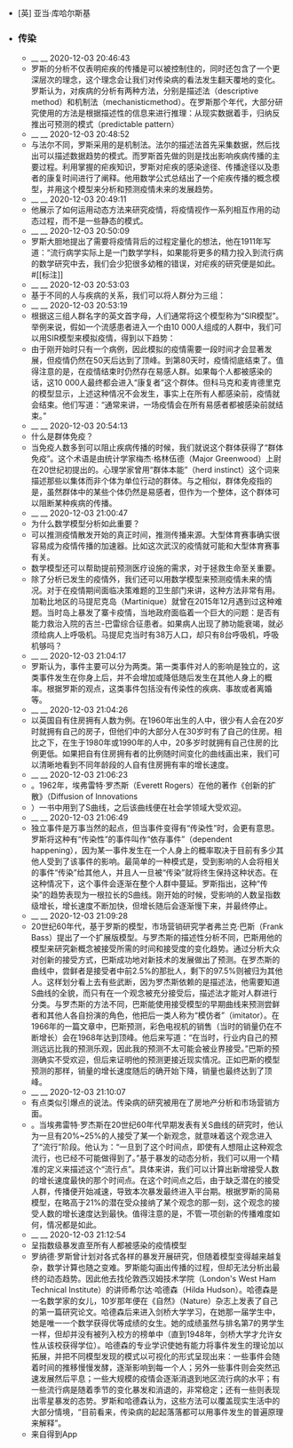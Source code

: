 - [英] 亚当·库哈尔斯基
- ### 传染
    - __ __ 2020-12-03 20:46:43
    - 罗斯的分析不仅表明疟疾的传播是可以被控制住的，同时还包含了一个更深层次的理念，这个理念会让我们对传染病的看法发生翻天覆地的变化。罗斯认为，对疾病的分析有两种方法，分别是描述法（descriptive method）和机制法（mechanisticmethod）。在罗斯那个年代，大部分研究使用的方法是根据描述性的信息来进行推理：从现实数据着手，归纳反推出可预测的模式（predictable pattern）
    - __ __ 2020-12-03 20:48:52
    - 与法尔不同，罗斯采用的是机制法。法尔的描述法首先采集数据，然后找出可以描述数据趋势的模式。而罗斯首先做的则是找出影响疾病传播的主要过程。利用掌握的疟疾知识，罗斯对疟疾的感染途径、传播途径以及患者的康复时间进行了阐释。他用数学公式总结出了一个疟疾传播的概念模型，并用这个模型来分析和预测疫情未来的发展趋势。
    - __ __ 2020-12-03 20:49:11
    - 他展示了如何运用动态方法来研究疫情，将疫情视作一系列相互作用的动态过程，而不是一些静态的模式。
    - __ __ 2020-12-03 20:50:09
    - 罗斯大胆地提出了需要将疫情背后的过程定量化的想法，他在1911年写道：“流行病学实际上是一门数学学科，如果能将更多的精力投入到流行病的数学研究中去，我们会少犯很多幼稚的错误，对疟疾的研究便是如此。#[[标注]]
    - __ __ 2020-12-03 20:53:03
    - 基于不同的人与疾病的关系，我们可以将人群分为三组：
    - __ __ 2020-12-03 20:53:19
    - 根据这三组人群名字的英文首字母，人们通常将这个模型称为“SIR模型”。举例来说，假如一个流感患者进入一个由10 000人组成的人群中，我们可以用SIR模型来模拟疫情，得到以下趋势：
    - 由于刚开始时只有一个病例，因此模拟的疫情需要一段时间才会显著发展，但疫情仍然在50天后达到了顶峰。到第80天时，疫情彻底结束了。值得注意的是，在疫情结束时仍然存在易感人群。如果每个人都被感染的话，这10 000人最终都会进入“康复者”这个群体。但科马克和麦肯德里克的模型显示，上述这种情况不会发生，事实上在所有人都感染前，疫情就会结束。他们写道：“通常来讲，一场疫情会在所有易感者都被感染前就结束。”
    - __ __ 2020-12-03 20:54:13
    - 什么是群体免疫？
    - 当免疫人数多到可以阻止疾病传播的时候，我们就说这个群体获得了“群体免疫”。这个术语是由统计学家梅杰·格林伍德（Major Greenwood）上尉在20世纪初提出的。心理学家曾用“群体本能”（herd instinct）这个词来描述那些以集体而非个体为单位行动的群体。与之相似，群体免疫指的是，虽然群体中的某些个体仍然是易感者，但作为一个整体，这个群体可以阻断某种疾病的传播。
    - __ __ 2020-12-03 21:00:47
    - 为什么数学模型分析如此重要？
    - 可以推测疫情散发开始的真正时间，推测传播来源。大型体育赛事确实很容易成为疫情传播的加速器。比如这次武汉的疫情就可能和大型体育赛事有关。
    - 数学模型还可以帮助提前预测医疗设施的需求，对于拯救生命至关重要。
    - 除了分析已发生的疫情外，我们还可以用数学模型来预测疫情未来的情况。对于在疫情期间面临决策难题的卫生部门来讲，这种方法非常有用。加勒比地区的马提尼克岛（Martinique）就曾在2015年12月遇到过这种难题。当时岛上暴发了寨卡疫情，当地政府面临着一个巨大的问题：是否有能力救治入院的吉兰-巴雷综合征患者。如果病人出现了肺功能衰竭，就必须给病人上呼吸机。马提尼克当时有38万人口，却只有8台呼吸机，呼吸机够吗？
    - __ __ 2020-12-03 21:04:17
    - 罗斯认为，事件主要可以分为两类。第一类事件对人的影响是独立的，这类事件发生在你身上后，并不会增加或降低随后发生在其他人身上的概率。根据罗斯的观点，这类事件包括没有传染性的疾病、事故或者离婚等。
    - __ __ 2020-12-03 21:04:26
    - 以英国自有住房拥有人数为例。在1960年出生的人中，很少有人会在20岁时就拥有自己的房子，但他们中的大部分人在30岁时有了自己的住房。相比之下，在生于1980年或1990年的人中，20多岁时就拥有自己住房的比例更低。如果把自有住房拥有者的比例随时间变化的曲线画出来，我们可以清晰地看到不同年龄段的人自有住房拥有率的增长速度。
    - __ __ 2020-12-03 21:06:23
    - 。1962年，埃弗雷特·罗杰斯（Everett Rogers）在他的著作《创新的扩散》（Diffusion of Innovations
    - ）一书中用到了S曲线，之后该曲线便在社会学领域大受欢迎。
    - __ __ 2020-12-03 21:06:49
    - 独立事件是万事当然的起点，但当事件变得有“传染性”时，会更有意思。罗斯将这种有“传染性”的事件叫作“依存事件”（dependent happening），因为某一事件发生在一个人身上的概率取决于目前有多少其他人受到了该事件的影响。最简单的一种模式是，受到影响的人会将相关的事件“传染”给其他人，并且人一旦被“传染”就将终生保持这种状态。在这种情况下，这个事件会逐渐在整个人群中蔓延。罗斯指出，这种“传染”的趋势表现为一根拉长的S曲线。刚开始的时候，受影响的人数呈指数级增长，增长速度不断加快，但增长随后会逐渐慢下来，并最终停止。
    - __ __ 2020-12-03 21:09:28
    - 20世纪60年代，基于罗斯的模型，市场营销研究学者弗兰克·巴斯（Frank Bass）提出了一个扩展版模型。与罗杰斯的描述性分析不同，巴斯用他的模型来研究新概念被接受所需的时间和接受度的变化趋势。通过分析大众对创新的接受方式，巴斯成功地对新技术的发展做出了预测。在罗杰斯的曲线中，尝鲜者是接受者中前2.5%的那批人，剩下的97.5%则被归为其他人。这样划分看上去有些武断，因为罗杰斯依赖的是描述法，他需要知道S曲线的全貌，而只有在一个观念被充分接受后，描述法才能对人群进行分类。与罗杰斯的方法不同，巴斯能使用接受模型的早期曲线来预测尝鲜者和其他人各自扮演的角色，他把后一类人称为“模仿者”（imitator）。在1966年的一篇文章中，巴斯预测，彩色电视机的销售（当时的销量仍在不断增长）会在1968年达到顶峰。他后来写道：“在当时，行业内自己的预测远远比我的预测乐观，因此我的预测不太可能会被业界接受。”巴斯的预测确实不受欢迎，但后来证明他的预测更接近现实情况。正如巴斯的模型预测的那样，销量的增长速度随后的确开始下降，销量也最终达到了顶峰。
    - __ __ 2020-12-03 21:10:07
    - 有点类似引爆点的说法。传染病的研究被用在了房地产分析和市场营销方面。
    - 。当埃弗雷特·罗杰斯在20世纪60年代早期发表有关S曲线的研究时，他认为一旦有20%~25%的人接受了某一个新观念，就意味着这个观念进入了“流行”阶段。他认为：“一旦到了这个时间点，即使有人想阻止这种观念流行，也已经不可能做得到了。”基于暴发的动态分析，我们可以用一个精准的定义来描述这个“流行点”。具体来讲，我们可以计算出新增接受人数的增长速度最快的那个时间点。在这个时间点之后，由于缺乏潜在的接受人群，传播便开始减速，导致本次暴发最终进入平台期。根据罗斯的简易模型，在略高于21%的潜在受众接纳了某个观念的那一刻，这个观念的接受人数的增长速度达到最快。值得注意的是，不管一项创新的传播难度如何，情况都是如此。
    - __ __ 2020-12-03 21:12:54
    - 呈指数级暴发直至所有人都被感染的疫情模型
    - 罗纳德·罗斯曾计划对各式各样的暴发开展研究，但随着模型变得越来越复杂，数学计算也随之变难。罗斯能勾画出传播的过程，但却无法分析出最终的动态趋势。因此他去找伦敦西汉姆技术学院（London's West Ham Technical Institute）的讲师希尔达·哈德森（Hilda Hudson）。哈德森是一名数学家的女儿，10岁那年便在《自然》（Nature）杂志上发表了自己的第一篇研究论文。哈德森后来进入剑桥大学学习，在她那一届学生中，她是唯一一个数学获得优等成绩的女生。她的成绩虽然与排名第7的男学生一样，但却并没有被列入校方的榜单中（直到1948年，剑桥大学才允许女性从该校获得学位）。哈德森的专业学识使她有能力将事件发生的理论加以拓展，并把不同模型发现的模式以可视化的形式呈现出来：一些事件会随着时间的推移慢慢发酵，逐渐影响到每一个人；另外一些事件则会突然迅速发展然后平息；一些大规模的疫情会逐渐消退到地区流行病的水平；有一些流行病是随着季节的变化暴发和消退的，非常稳定；还有一些则表现出零星暴发的态势。罗斯和哈德森认为，这些方法可以覆盖现实生活中的大部分情境，“目前看来，传染病的起起落落都可以用事件发生的普遍原理来解释”。
    - 来自得到App
